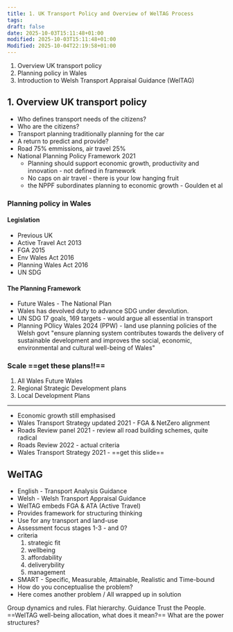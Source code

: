 ```yaml
---
title: 1. UK Transport Policy and Overview of WelTAG Process
tags:
draft: false
date: 2025-10-03T15:11:48+01:00
modified: 2025-10-03T15:11:48+01:00
Modified: 2025-10-04T22:19:58+01:00
---
```


1. Overview UK transport policy
2. Planning policy in Wales
3. Introduction to Welsh Transport Appraisal Guidance (WelTAG)
## 1. Overview UK transport policy
- Who defines transport needs of the citizens?
- Who are the citizens?
- Transport planning traditionally planning for the car
- A return to predict and provide?
- Road 75% emmissions, air travel 25%
- National Planning Policy Framework 2021
    - Planning should support economic growth, productivity and innovation - not defined in framework
	- No caps on air travel - there is your low hanging fruit
	- the NPPF subordinates planning to economic growth - Goulden et al
### Planning policy in Wales
#### Legislation
- Previous UK 
- Active Travel Act 2013
- FGA 2015
- Env Wales Act 2016
- Planning Wales Act 2016
- UN SDG
#### The Planning Framework
- Future Wales - The National Plan 
- Wales has devolved duty to advance SDG under devolution. 
- UN SDG 17 goals, 169 targets - would argue all essential in transport
- Planning POlicy Wales 2024 (PPW) - land use planning policies of the Welsh govt "ensure planning system contributes towards the delivery of sustainable development and improves the social, economic, environmental and cultural well-being of Wales"
### Scale ==get these plans!!==
1. All Wales Future Wales
2. Regional Strategic Development plans
3. Local Development Plans
---
- Economic growth still emphasised
- Wales Transport Strategy updated 2021 - FGA & NetZero alignment
- Roads Review panel 2021 - review all road building schemes, quite radical 
- Roads Review 2022 - actual criteria
- Wales Transport Strategy 2021 - ==get this slide==
## WelTAG
- English - Transport Analysis Guidance
- Welsh - Welsh Transport Appraisal Guidance 
- WelTAG embeds FGA & ATA (Active Travel)
- Provides framework for structuring thinking
- Use for any transport and land-use 
- Assessment focus stages 1-3 - and 0?
- criteria
	1. strategic fit
	2. wellbeing
	3. affordability
	4. deliverybility
	5. management
- SMART - Specific, Measurable, Attainable, Realistic and Time-bound
- How do you conceptualise the problem?
- Here comes another problem / All wrapped up in solution

Group dynamics and rules. Flat hierarchy. Guidance Trust the People. 
==WelTAG well-being allocation, what does it mean?== 
What are the power structures? 



